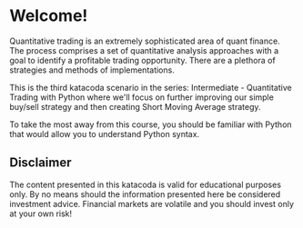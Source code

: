 # Welcome!

Quantitative trading is an extremely sophisticated area of quant finance. The process comprises a set of quantitative analysis approaches with a goal to identify a profitable trading opportunity. There are a plethora of strategies and methods of implementations.

This is the third katacoda scenario in the series: Intermediate - Quantitative Trading with Python where we'll focus on further improving our simple buy/sell strategy and then creating Short Moving Average strategy.

To take the most away from this course, you should be familiar with Python that would allow you to understand Python syntax.

## Disclaimer
The content presented in this katacoda is valid for educational purposes only. By no means should the information presented here be considered investment advice. Financial markets are volatile and you should invest only at your own risk!